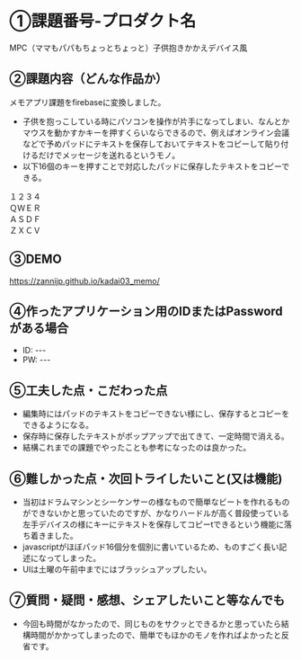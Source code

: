 # ①課題番号-プロダクト名

MPC（ママもパパもちょっとちょっと）子供抱きかかえデバイス風

## ②課題内容（どんな作品か）

メモアプリ課題をfirebaseに変換しました。

- 子供を抱っこしている時にパソコンを操作が片手になってしまい、なんとかマウスを動かすかキーを押すくらいならできるので、例えばオンライン会議などで予めパッドにテキストを保存しておいてテキストをコピーして貼り付けるだけでメッセージを送れるというモノ。
- 以下16個のキーを押すことで対応したパッドに保存したテキストをコピーできる。

１２３４<br>
ＱＷＥＲ<br>
ＡＳＤＦ<br>
ＺＸＣＶ

## ③DEMO

https://zannijp.github.io/kadai03_memo/

## ④作ったアプリケーション用のIDまたはPasswordがある場合

- ID: ---
- PW: ---

## ⑤工夫した点・こだわった点

- 編集時にはパッドのテキストをコピーできない様にし、保存するとコピーをできるようになる。
- 保存時に保存したテキストがポップアップで出てきて、一定時間で消える。
- 結構これまでの課題でやったことも参考になったのは良かった。

## ⑥難しかった点・次回トライしたいこと(又は機能)

- 当初はドラムマシンとシーケンサーの様なもので簡単なビートを作れるものができないかと思っていたのですが、かなりハードルが高く普段使っている左手デバイスの様にキーにテキストを保存してコピーtできるという機能に落ち着きました。
- javascriptがほぼパッド16個分を個別に書いているため、ものすごく長い記述になってしまった。
- UIは土曜の午前中までにはブラッシュアップしたい。

## ⑦質問・疑問・感想、シェアしたいこと等なんでも

- 今回も時間がなかったので、同じものをサクッとできるかと思っていたら結構時間がかかってしまったので、簡単でもほかのモノを作ればよかったと反省です。
